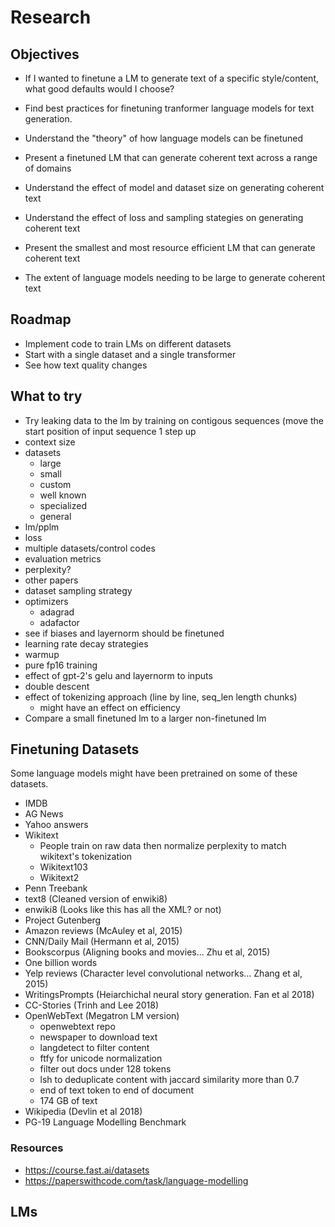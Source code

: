 # Research

## Objectives

-   If I wanted to finetune a LM to generate text of a specific style/content, what good defaults would I choose?

-   Find best practices for finetuning tranformer language models for text generation.
-   Understand the "theory" of how language models can be finetuned
-   Present a finetuned LM that can generate coherent text across a range of domains
-   Understand the effect of model and dataset size on generating coherent text
-   Understand the effect of loss and sampling stategies on generating coherent text
-   Present the smallest and most resource efficient LM that can generate coherent text
-   The extent of language models needing to be large to generate coherent text

## Roadmap

-   Implement code to train LMs on different datasets
-   Start with a single dataset and a single transformer
-   See how text quality changes

## What to try

-   Try leaking data to the lm by training on contigous sequences (move the start position of input sequence 1 step up
-   context size
-   datasets
    -   large
    -   small
    -   custom
    -   well known
    -   specialized
    -   general
-   lm/pplm
-   loss
-   multiple datasets/control codes
-   evaluation metrics
-   perplexity?
-   other papers
-   dataset sampling strategy
-   optimizers
    -   adagrad
    -   adafactor
-   see if biases and layernorm should be finetuned
-   learning rate decay strategies
-   warmup
-   pure fp16 training
-   effect of gpt-2's gelu and layernorm to inputs
-   double descent
-   effect of tokenizing approach (line by line, seq_len length chunks)
    -   might have an effect on efficiency
-   Compare a small finetuned lm to a larger non-finetuned lm

## Finetuning Datasets

Some language models might have been pretrained on some of these datasets.

-   IMDB
-   AG News
-   Yahoo answers
-   Wikitext
    -   People train on raw data then normalize perplexity to match wikitext's tokenization
    -   Wikitext103
    -   Wikitext2
-   Penn Treebank
-   text8 (Cleaned version of enwiki8)
-   enwiki8 (Looks like this has all the XML? or not)
-   Project Gutenberg
-   Amazon reviews (McAuley et al, 2015)
-   CNN/Daily Mail (Hermann et al, 2015)
-   Bookscorpus (Aligning books and movies... Zhu et al, 2015)
-   One billion words
-   Yelp reviews (Character level convolutional networks... Zhang et al, 2015)
-   WritingsPrompts (Heiarchichal neural story generation. Fan et al 2018)
-   CC-Stories (Trinh and Lee 2018)
-   OpenWebText (Megatron LM version)
    -   openwebtext repo
    -   newspaper to download text
    -   langdetect to filter content
    -   ftfy for unicode normalization
    -   filter out docs under 128 tokens
    -   lsh to deduplicate content with jaccard similarity more than 0.7
    -   end of text token to end of document
    -   174 GB of text
-   Wikipedia (Devlin et al 2018)
-   PG-19 Language Modelling Benchmark

### Resources

-   https://course.fast.ai/datasets
-   https://paperswithcode.com/task/language-modelling

## LMs
